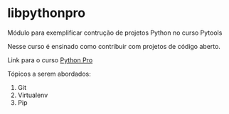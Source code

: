 # libpythonpro
Módulo para exemplificar contrução de projetos Python no curso Pytools

Nesse curso é ensinado como contribuir com projetos de código aberto.

Link para o curso [Python Pro](https://www.python.pro.br/)

Tópicos a serem abordados:

1. Git
2. Virtualenv
3. Pip
